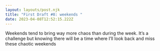 ```yaml
---
layout: layouts/post.njk
title: "First Draft #8: weekends "
date: 2023-04-08T12:52:15.222Z
---
```

Weekends tend to bring way more chaos than during the week. It’s a challenge but knowing there will be a time where I’ll look back and miss these chaotic weekends